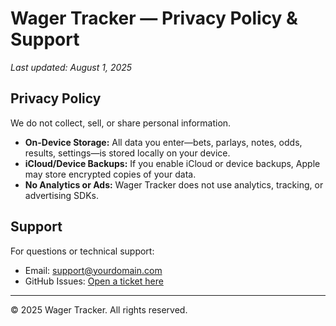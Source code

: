 # Wager Tracker — Privacy Policy & Support  

_Last updated: August 1, 2025_  

## Privacy Policy  
We do not collect, sell, or share personal information.  

- **On-Device Storage:** All data you enter—bets, parlays, notes, odds, results, settings—is stored locally on your device.  
- **iCloud/Device Backups:** If you enable iCloud or device backups, Apple may store encrypted copies of your data.  
- **No Analytics or Ads:** Wager Tracker does not use analytics, tracking, or advertising SDKs.  

## Support  
For questions or technical support:  
- Email: support@yourdomain.com  
- GitHub Issues: [Open a ticket here](https://github.com/ukeuro500-max/Wager-Tracker-support/issues)  

---

© 2025 Wager Tracker. All rights reserved.
